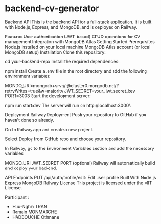 ﻿# backend-cv-generator

Backend API
This is the backend API for a full-stack application. It is built with Node.js, Express, and MongoDB, and is deployed on Railway.

Features
User authentication (JWT-based)
CRUD operations for CV management
Integration with MongoDB Atlas
Getting Started
Prerequisites
Node.js installed on your local machine
MongoDB Atlas account (or local MongoDB setup)
Installation
Clone this repository:

cd your-backend-repo
Install the required dependencies:

npm install
Create a .env file in the root directory and add the following environment variables:

MONGO_URI=mongodb+srv://<username>:<password>@cluster0.mongodb.net/<dbname>?retryWrites=true&w=majority
JWT_SECRET=your_jwt_secret_key
PORT=3003
Start the development server:

npm run start:dev
The server will run on http://localhost:3000/.

Deployment
Railway Deployment
Push your repository to GitHub if you haven't done so already.

Go to Railway.app and create a new project.

Select Deploy from GitHub repo and choose your repository.

In Railway, go to the Environment Variables section and add the necessary variables:

MONGO_URI
JWT_SECRET
PORT (optional)
Railway will automatically build and deploy your backend.

API Endpoints
PUT /api/auth/profile/edit: Edit user profile
Built With
Node.js
Express
MongoDB
Railway
License
This project is licensed under the MIT License.


Participant :

- Huu-Nghia TRAN
- Romain MONMARCHE
- HADDOUCHE Othmane
